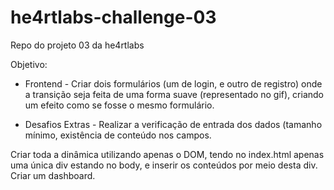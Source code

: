 # he4rtlabs-challenge-03
Repo do projeto 03 da he4rtlabs

Objetivo:

- Frontend - 
Criar dois formulários (um de login, e outro de registro) onde a transição seja feita de uma forma suave (representado no gif), criando um efeito como se fosse o mesmo formulário.


- Desafios Extras - 
Realizar a verificação de entrada dos dados (tamanho mínimo, existência de conteúdo nos campos.

Criar toda a dinâmica utilizando apenas o DOM, tendo no index.html apenas uma única div estando no body, e inserir os conteúdos por meio desta div.
Criar um dashboard.
